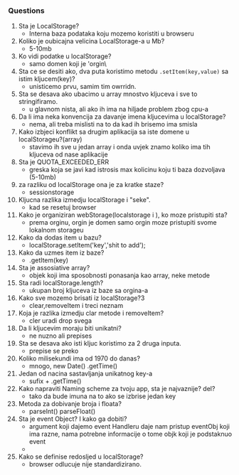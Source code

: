 ### Questions
1. Sta je LocalStorage?
    * Interna baza podataka koju mozemo koristiti u browseru
2. Koliko je oubicajna velicina LocalStorage-a u Mb?
    * 5-10mb
3. Ko vidi podatke u localStorage?
    * samo domen koji je 'orgin\
4. Sta ce se desiti ako, dva puta koristimo metodu `.setItem(key,value)` sa istim kljucem(key)?
    * unisticemo prvu, samim tim owrridn.
5. Sta se desava ako ubacimo u array mnostvo kljuceva i sve to stringifiramo.
    * u glavnom nista, ali ako ih ima na hiljade problem zbog cpu-a
6. Da li ima neka konvencija za davanje imena kljucevima u localStorage?
    *   nema, ali treba mislisti na to da kad ih brisemo ima smisla
7. Kako izbjeci konflikt sa drugim aplikacija sa iste domene u localStorageu?(array)
    *   stavimo ih sve u jedan array i onda uvjek znamo koliko ima tih kljuceva od nase aplikacije
8. Sta je QUOTA_EXCEEDED_ERR 
    * greska koja se javi kad istrosis max kolicinu koju ti baza dozvoljava (5-10mb)
9. za razliku od localStorage ona je za kratke staze?
    * sessionstorage
10. Kljucna razlika izmedju localStorage i "seke".
    * kad se resetuj browser
11. Kako je organiziran webStorage(localstorage i ), ko moze pristupiti sta?
    * prema orginu, orgin je domen samo orgin moze pristupiti svome lokalnom storageu
12. Kako da dodas item u bazu?
    *   localStorage.setItem('key','shit to add');
13. Kako da uzmes item iz baze?
    *   .getItem(key)
14. Sta je assosiative array?
    *   objek koji ima sposobnosti ponasanja kao array, neke metode
15. Sta radi localStorage.length?
    * ukupan broj kljuceva iz baze sa orgina-a
16. Kako sve mozemo brisati iz localStorage?3
    *   clear,removeItem i treci neznam
17. Koja je razlika izmedju clar metode i removeItem?
    *   cler uradi drop svega
18. Da li kljucevim moraju biti unikatni?
    * ne nuzno ali prepises 
19. Sta se desava ako isti kljuc koristimo za 2 druga inputa.
    * prepise se preko
20. Koliko milisekundi ima od 1970 do danas?
    * mnogo, new Date() .getTime()
21. Jedan od nacina sastavljanja unikatnog key-a
    * sufix + .getTime()
22. Kako napraviti Naming scheme za tvoju app, sta je najvaznije? del?
    * tako da bude imuna na to ako se izbrise jedan key
23. Metoda za dobivanje broja i floata?
    * parseInt() parseFloat()
24. Sta je event Object? I kako ga dobiti?
    * argument koji dajemo event Handleru daje nam pristup eventObj koji ima razne, nama potrebne informacije o tome objk koji je podstaknuo event
    *
25. Kako se definise redosljed u localStorage? 
    *   browser odlucuje nije standardizirano.